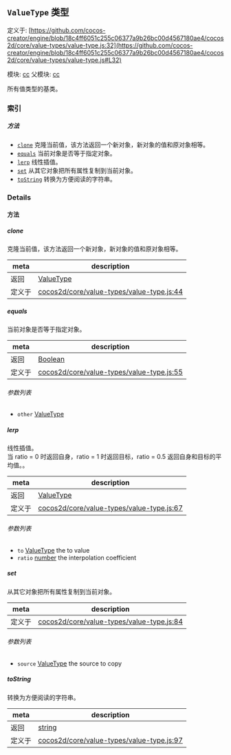 ## `ValueType` 类型


定义于: [https://github.com/cocos-creator/engine/blob/18c4ff6051c255c06377a9b26bc00d4567180ae4/cocos2d/core/value-types/value-type.js:32](https://github.com/cocos-creator/engine/blob/18c4ff6051c255c06377a9b26bc00d4567180ae4/cocos2d/core/value-types/value-type.js#L32)

模块: [cc](../modules/cc.md)
父模块: [cc](../modules/cc.md)


所有值类型的基类。


### 索引



##### 方法

  - [`clone`](#clone) 克隆当前值，该方法返回一个新对象，新对象的值和原对象相等。
  - [`equals`](#equals) 当前对象是否等于指定对象。
  - [`lerp`](#lerp) 线性插值。
  - [`set`](#set) 从其它对象把所有属性复制到当前对象。
  - [`toString`](#tostring) 转换为方便阅读的字符串。



### Details




<!-- Method Block -->
#### 方法


##### clone

克隆当前值，该方法返回一个新对象，新对象的值和原对象相等。

| meta | description |
|------|-------------|
| 返回 | <a href="../classes/ValueType.html" class="crosslink">ValueType</a> 
| 定义于 | [cocos2d/core/value-types/value-type.js:44](https://github.com/cocos-creator/engine/blob/18c4ff6051c255c06377a9b26bc00d4567180ae4/cocos2d/core/value-types/value-type.js#L44) |



##### equals

当前对象是否等于指定对象。

| meta | description |
|------|-------------|
| 返回 | <a href="https://developer.mozilla.org/en/JavaScript/Reference/Global_Objects/Boolean" class="crosslink external" target="_blank">Boolean</a> 
| 定义于 | [cocos2d/core/value-types/value-type.js:55](https://github.com/cocos-creator/engine/blob/18c4ff6051c255c06377a9b26bc00d4567180ae4/cocos2d/core/value-types/value-type.js#L55) |

###### 参数列表
- `other` <a href="../classes/ValueType.html" class="crosslink">ValueType</a>  


##### lerp

线性插值。<br/>
当 ratio = 0 时返回自身，ratio = 1 时返回目标，ratio = 0.5 返回自身和目标的平均值。。

| meta | description |
|------|-------------|
| 返回 | <a href="../classes/ValueType.html" class="crosslink">ValueType</a> 
| 定义于 | [cocos2d/core/value-types/value-type.js:67](https://github.com/cocos-creator/engine/blob/18c4ff6051c255c06377a9b26bc00d4567180ae4/cocos2d/core/value-types/value-type.js#L67) |

###### 参数列表
- `to` <a href="../classes/ValueType.html" class="crosslink">ValueType</a> the to value
- `ratio` <a href="https://developer.mozilla.org/en/JavaScript/Reference/Global_Objects/Number" class="crosslink external" target="_blank">number</a> the interpolation coefficient


##### set

从其它对象把所有属性复制到当前对象。

| meta | description |
|------|-------------|
| 定义于 | [cocos2d/core/value-types/value-type.js:84](https://github.com/cocos-creator/engine/blob/18c4ff6051c255c06377a9b26bc00d4567180ae4/cocos2d/core/value-types/value-type.js#L84) |

###### 参数列表
- `source` <a href="../classes/ValueType.html" class="crosslink">ValueType</a> the source to copy


##### toString

转换为方便阅读的字符串。

| meta | description |
|------|-------------|
| 返回 | <a href="https://developer.mozilla.org/en/JavaScript/Reference/Global_Objects/String" class="crosslink external" target="_blank">string</a> 
| 定义于 | [cocos2d/core/value-types/value-type.js:97](https://github.com/cocos-creator/engine/blob/18c4ff6051c255c06377a9b26bc00d4567180ae4/cocos2d/core/value-types/value-type.js#L97) |




